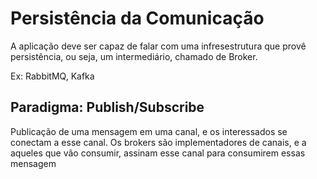 # Persistência da Comunicação

A aplicação deve ser capaz de falar com uma infresestrutura que provê persistência, ou seja, um intermediário, chamado de Broker.

Ex: RabbitMQ, Kafka

## Paradigma: Publish/Subscribe

Publicação de uma mensagem em uma canal, e os interessados se conectam a esse canal.
Os brokers são implementadores de canais, e a aqueles que vão consumir, assinam esse canal para consumirem essas mensagem

